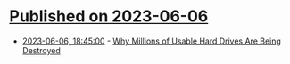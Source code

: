 # [Published on 2023-06-06](index.md)

* [2023-06-06, 18:45:00](https://it.slashdot.org/story/23/06/06/1845205/why-millions-of-usable-hard-drives-are-being-destroyed?utm_source=rss1.0mainlinkanon&utm_medium=feed) - [Why Millions of Usable Hard Drives Are Being Destroyed](https://it.slashdot.org/story/23/06/06/1845205/why-millions-of-usable-hard-drives-are-being-destroyed?utm_source=rss1.0mainlinkanon&utm_medium=feed)
